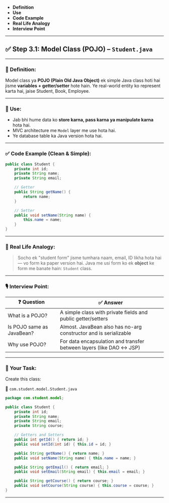 * **Definition**
* **Use**
* **Code Example**
* **Real Life Analogy**
* **Interview Point**

---

## ✅ Step 3.1: **Model Class (POJO)** – `Student.java`

---

### 📘 **Definition**:

Model class ya **POJO (Plain Old Java Object)** ek simple Java class hoti hai jisme **variables + getter/setter** hote hain. Ye real-world entity ko represent karta hai, jaise Student, Book, Employee.

---

### 🎯 **Use**:

* Jab bhi hume data ko **store karna, pass karna ya manipulate karna** hota hai.
* MVC architecture me `Model` layer me use hota hai.
* Ye database table ka Java version hota hai.

---

### ✅ **Code Example** (Clean & Simple):

```java
public class Student {
    private int id;
    private String name;
    private String email;

    // Getter
    public String getName() {
        return name;
    }

    // Setter
    public void setName(String name) {
        this.name = name;
    }
}
```

---

### 🧠 **Real Life Analogy**:

> Socho ek "student form" jisme tumhara naam, email, ID likha hota hai — vo form ka paper version hai.
> Java me usi form ko ek **object** ke form me banate hain: `Student` class.

---

### 🎙️ **Interview Point**:

| ❓ Question                | ✅ Answer                                                            |
| ------------------------- | ------------------------------------------------------------------- |
| What is a POJO?           | A simple class with private fields and public getter/setters        |
| Is POJO same as JavaBean? | Almost. JavaBean also has no-arg constructor and is serializable    |
| Why use POJO?             | For data encapsulation and transfer between layers (like DAO ↔ JSP) |

---

### 🏁 Your Task:

Create this class:

📁 `com.student.model.Student.java`

```java
package com.student.model;

public class Student {
    private int id;
    private String name;
    private String email;
    private String course;

    // Getters and Setters
    public int getId() { return id; }
    public void setId(int id) { this.id = id; }

    public String getName() { return name; }
    public void setName(String name) { this.name = name; }

    public String getEmail() { return email; }
    public void setEmail(String email) { this.email = email; }

    public String getCourse() { return course; }
    public void setCourse(String course) { this.course = course; }
}
```

---
